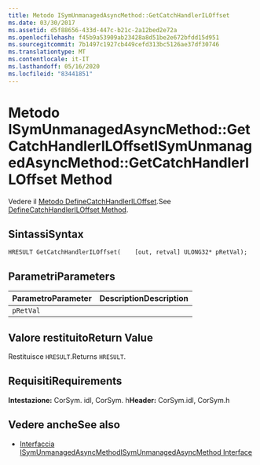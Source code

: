 ```yaml
---
title: Metodo ISymUnmanagedAsyncMethod::GetCatchHandlerILOffset
ms.date: 03/30/2017
ms.assetid: d5f88656-433d-447c-b21c-2a12bed2e72a
ms.openlocfilehash: f45b9a53909ab23428a8d51be2e672bfdd15d951
ms.sourcegitcommit: 7b1497c1927cb449cefd313bc5126ae37df30746
ms.translationtype: MT
ms.contentlocale: it-IT
ms.lasthandoff: 05/16/2020
ms.locfileid: "83441851"
---
```

# <a name="isymunmanagedasyncmethodgetcatchhandleriloffset-method"></a><span data-ttu-id="b89ea-102">Metodo ISymUnmanagedAsyncMethod::GetCatchHandlerILOffset</span><span class="sxs-lookup"><span data-stu-id="b89ea-102">ISymUnmanagedAsyncMethod::GetCatchHandlerILOffset Method</span></span>
<span data-ttu-id="b89ea-103">Vedere il [Metodo DefineCatchHandlerILOffset](isymunmanagedasyncmethodpropertieswriter-definecatchhandleriloffset-method.md).</span><span class="sxs-lookup"><span data-stu-id="b89ea-103">See [DefineCatchHandlerILOffset Method](isymunmanagedasyncmethodpropertieswriter-definecatchhandleriloffset-method.md).</span></span>  
  
## <a name="syntax"></a><span data-ttu-id="b89ea-104">Sintassi</span><span class="sxs-lookup"><span data-stu-id="b89ea-104">Syntax</span></span>  
  
```idl  
HRESULT GetCatchHandlerILOffset(    [out, retval] ULONG32* pRetVal);  
```  
  
## <a name="parameters"></a><span data-ttu-id="b89ea-105">Parametri</span><span class="sxs-lookup"><span data-stu-id="b89ea-105">Parameters</span></span>  
  
|<span data-ttu-id="b89ea-106">Parametro</span><span class="sxs-lookup"><span data-stu-id="b89ea-106">Parameter</span></span>|<span data-ttu-id="b89ea-107">Description</span><span class="sxs-lookup"><span data-stu-id="b89ea-107">Description</span></span>|  
|---------------|-----------------|  
|`pRetVal`||  
  
## <a name="return-value"></a><span data-ttu-id="b89ea-108">Valore restituito</span><span class="sxs-lookup"><span data-stu-id="b89ea-108">Return Value</span></span>  
 <span data-ttu-id="b89ea-109">Restituisce `HRESULT`.</span><span class="sxs-lookup"><span data-stu-id="b89ea-109">Returns `HRESULT`.</span></span>  
  
## <a name="requirements"></a><span data-ttu-id="b89ea-110">Requisiti</span><span class="sxs-lookup"><span data-stu-id="b89ea-110">Requirements</span></span>  
 <span data-ttu-id="b89ea-111">**Intestazione:** CorSym. idl, CorSym. h</span><span class="sxs-lookup"><span data-stu-id="b89ea-111">**Header:** CorSym.idl, CorSym.h</span></span>  
  
## <a name="see-also"></a><span data-ttu-id="b89ea-112">Vedere anche</span><span class="sxs-lookup"><span data-stu-id="b89ea-112">See also</span></span>

- [<span data-ttu-id="b89ea-113">Interfaccia ISymUnmanagedAsyncMethod</span><span class="sxs-lookup"><span data-stu-id="b89ea-113">ISymUnmanagedAsyncMethod Interface</span></span>](isymunmanagedasyncmethod-interface.md)
